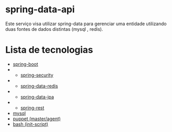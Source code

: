 # spring-data-api

Este serviço visa utilizar spring-data para gerenciar uma entidade utilizando duas fontes de dados distintas (mysql , redis).

# Lista de tecnologias

* [spring-boot](https://spring.io/projects/spring-boot)
* * [spring-security](https://spring.io/projects/spring-security)
* * [spring-data-redis](https://spring.io/projects/spring-data-redis)
* * [spring-data-jpa](https://spring.io/projects/spring-data-jpa)
* * [spring-rest](https://spring.io/guides/gs/rest-service/)
* [mysql](https://dev.mysql.com/downloads/mysql/)
* [puppet (master/agent)](https://puppet.com/docs/puppet/5.3/quick_start_master_agent_communication.html)
* [bash (init-script)](https://pt.wikipedia.org/wiki/Shell_script)

